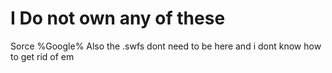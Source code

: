 # I Do not own any of these 
Sorce %Google%
Also the .swfs dont need to be here and i dont know how to get rid of em
